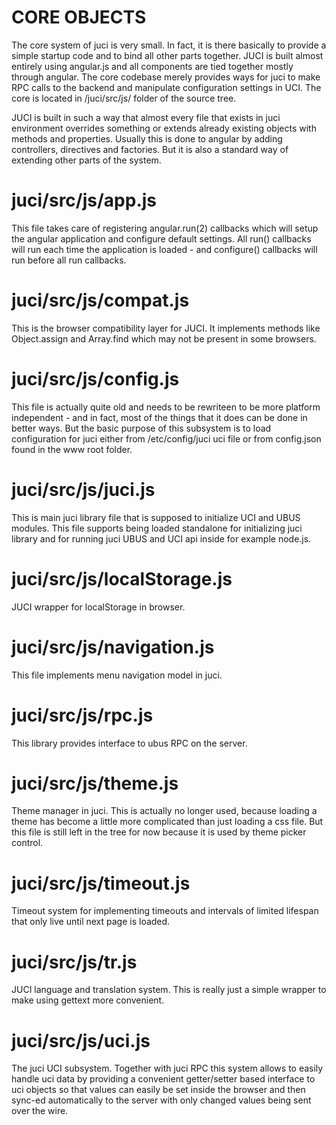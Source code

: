CORE OBJECTS
============

The core system of juci is very small. In fact, it is there basically to
provide a simple startup code and to bind all other parts together. JUCI is
built almost entirely using angular.js and all components are tied together
mostly through angular. The core codebase merely provides ways for juci to make
RPC calls to the backend and manipulate configuration settings in UCI. The core
is located in /juci/src/js/ folder of the source tree.

JUCI is built in such a way that almost every file that exists in juci
environment overrides something or extends already existing objects with
methods and properties. Usually this is done to angular by adding controllers,
directives and factories. But it is also a standard way of extending other
parts of the system. 

# juci/src/js/app.js

This file takes care of registering angular.run(2) callbacks which will setup
the angular application and configure default settings. All run() callbacks
will run each time the application is loaded - and configure() callbacks will
run before all run callbacks.

# juci/src/js/compat.js 

This is the browser compatibility layer for JUCI. It implements methods like
Object.assign and Array.find which may not be present in some browsers. 

# juci/src/js/config.js 

This file is actually quite old and needs to be rewriteen to be more platform
independent - and in fact, most of the things that it does can be done in
better ways. But the basic purpose of this subsystem is to load configuration
for juci either from /etc/config/juci uci file or from config.json found in the
www root folder. 

# juci/src/js/juci.js

This is main juci library file that is supposed to initialize UCI and UBUS
modules. This file supports being loaded standalone for initializing juci
library and for running juci UBUS and UCI api inside for example node.js.

# juci/src/js/localStorage.js

JUCI wrapper for localStorage in browser. 

# juci/src/js/navigation.js

This file implements menu navigation model in juci.

# juci/src/js/rpc.js

This library provides interface to ubus RPC on the server. 

# juci/src/js/theme.js

Theme manager in juci. This is actually no longer used, because loading a theme
has become a little more complicated than just loading a css file. But this
file is still left in the tree for now because it is used by theme picker
control. 

# juci/src/js/timeout.js 

Timeout system for implementing timeouts and intervals of limited lifespan that
only live until next page is loaded. 

# juci/src/js/tr.js

JUCI language and translation system. This is really just a simple wrapper to
make using gettext more convenient. 

# juci/src/js/uci.js

The juci UCI subsystem. Together with juci RPC this system allows to easily
handle uci data by providing a convenient getter/setter based interface to uci
objects so that values can easily be set inside the browser and then sync-ed
automatically to the server with only changed values being sent over the wire. 

